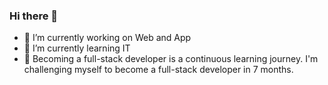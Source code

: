 ### Hi there 👋

- 🔭 I’m currently working on Web and App 
- 🌱 I’m currently learning IT
- 👯 Becoming a full-stack developer is a continuous learning journey. I'm challenging myself to become a full-stack developer in 7 months.

